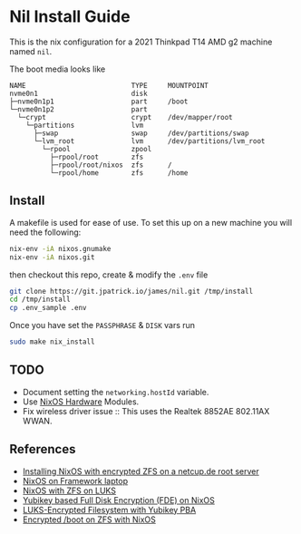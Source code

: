 # Nil Install Guide

This is the nix configuration for a 2021 Thinkpad T14 AMD g2 machine named `nil`.

The boot media looks like

```
NAME                          TYPE     MOUNTPOINT
nvme0n1                       disk
├─nvme0n1p1                   part     /boot
└─nvme0n1p2                   part
  └─crypt                     crypt    /dev/mapper/root
    └─partitions              lvm
      ├─swap                  swap     /dev/partitions/swap
      └─lvm_root              lvm      /dev/partitions/lvm_root
        └─rpool               zpool
          ├─rpool/root        zfs
          ├─rpool/root/nixos  zfs      /
          └─rpool/home        zfs      /home
```

## Install

A makefile is used for ease of use. To set this up on a new machine you will need the following:

```bash
nix-env -iA nixos.gnumake
nix-env -iA nixos.git
```

then checkout this repo, create & modify the `.env` file

```bash
git clone https://git.jpatrick.io/james/nil.git /tmp/install
cd /tmp/install
cp .env_sample .env
```

Once you have set the `PASSPHRASE` & `DISK` vars run

```bash
sudo make nix_install
```

## TODO

- Document setting the `networking.hostId` variable.
- Use [NixOS Hardware](https://github.com/NixOS/nixos-hardware) Modules.
- Fix wireless driver issue :: This uses the Realtek 8852AE 802.11AX WWAN.

## References

- [Installing NixOS with encrypted ZFS on a netcup.de root server](https://florianfranke.dev/posts/2020/03/installing-nixos-with-encrypted-zfs-on-a-netcup.de-root-server/)
- [NixOS on Framework laptop](http://kvark.github.io/linux/framework/2021/10/17/framework-nixos.html)
- [NixOS with ZFS on LUKS](https://gist.github.com/ixmatus/7dcd56c8e878e8d98ee6d266f7949d11)
- [Yubikey based Full Disk Encryption (FDE) on NixOS](<https://nixos.wiki/wiki/Yubikey_based_Full_Disk_Encryption_(FDE)_on_NixOS>)
- [LUKS-Encrypted Filesystem with Yubikey PBA](https://github.com/sgillespie/nixos-yubikey-luks)
- [Encrypted /boot on ZFS with NixOS](https://elvishjerricco.github.io/2018/12/06/encrypted-boot-on-zfs-with-nixos.html)
